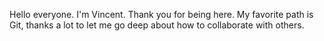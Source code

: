 Hello everyone. I'm Vincent.
Thank you for being here.
My favorite path is Git, thanks a lot to let me go deep about how to collaborate with others.

